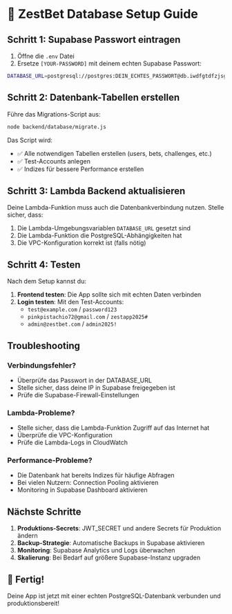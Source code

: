 # 🚀 ZestBet Database Setup Guide

## Schritt 1: Supabase Passwort eintragen

1. Öffne die `.env` Datei
2. Ersetze `[YOUR-PASSWORD]` mit deinem echten Supabase Passwort:

```bash
DATABASE_URL=postgresql://postgres:DEIN_ECHTES_PASSWORT@db.iwdfgtdfzjsgcnttkaob.supabase.co:5432/postgres
```

## Schritt 2: Datenbank-Tabellen erstellen

Führe das Migrations-Script aus:

```bash
node backend/database/migrate.js
```

Das Script wird:
- ✅ Alle notwendigen Tabellen erstellen (users, bets, challenges, etc.)
- ✅ Test-Accounts anlegen
- ✅ Indizes für bessere Performance erstellen

## Schritt 3: Lambda Backend aktualisieren

Deine Lambda-Funktion muss auch die Datenbankverbindung nutzen. Stelle sicher, dass:

1. Die Lambda-Umgebungsvariablen `DATABASE_URL` gesetzt sind
2. Die Lambda-Funktion die PostgreSQL-Abhängigkeiten hat
3. Die VPC-Konfiguration korrekt ist (falls nötig)

## Schritt 4: Testen

Nach dem Setup kannst du:

1. **Frontend testen**: Die App sollte sich mit echten Daten verbinden
2. **Login testen**: Mit den Test-Accounts:
   - `test@example.com` / `password123`
   - `pinkpistachio72@gmail.com` / `zestapp2025#`
   - `admin@zestbet.com` / `admin2025!`

## Troubleshooting

### Verbindungsfehler?
- Überprüfe das Passwort in der DATABASE_URL
- Stelle sicher, dass deine IP in Supabase freigegeben ist
- Prüfe die Supabase-Firewall-Einstellungen

### Lambda-Probleme?
- Stelle sicher, dass die Lambda-Funktion Zugriff auf das Internet hat
- Überprüfe die VPC-Konfiguration
- Prüfe die Lambda-Logs in CloudWatch

### Performance-Probleme?
- Die Datenbank hat bereits Indizes für häufige Abfragen
- Bei vielen Nutzern: Connection Pooling aktivieren
- Monitoring in Supabase Dashboard aktivieren

## Nächste Schritte

1. **Produktions-Secrets**: JWT_SECRET und andere Secrets für Produktion ändern
2. **Backup-Strategie**: Automatische Backups in Supabase aktivieren
3. **Monitoring**: Supabase Analytics und Logs überwachen
4. **Skalierung**: Bei Bedarf auf größere Supabase-Instanz upgraden

## 🎉 Fertig!

Deine App ist jetzt mit einer echten PostgreSQL-Datenbank verbunden und produktionsbereit!